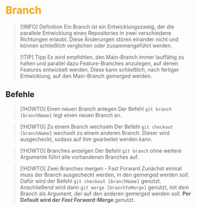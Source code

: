 # <font color = "orange">Branch</font>
>[!INFO] Definition
>Ein Branch ist ein Entwicklungszweig, der die parallele Entwicklung eines Repositories in zwei verschiedene Richtungen erlaubt. Diese Änderungen stören einander nicht und können schließlich verglichen oder zusammengeführt werden.

>[!TIP] Tipp
>Es wird empfohlen, den Main-Branch immer lauffähig zu halten und parallel dazu Feature-Branches anzulegen, auf denen Features entwickelt werden. Diese kann schließlich, nach fertiger Entwicklung, auf den Main-Branch gemerged werden.
## Befehle
>[!HOWTO] Einen neuen Branch anlegen
>Der Befehl `git branch [branchName]` legt einen neuen Branch an.

>[!HOWTO] Zu einem Branch wechseln
>Der Befehl `git checkout [branchName]` wechselt zu einem anderen Branch. Dieser wird ausgecheckt, sodass auf ihm gearbeitet werden kann.

>[!HOWTO] Branches anzeigen
>Der Befehl `git branch` ohne weitere Argumente führt alle vorhandenen Branches auf.

>[!HOWTO] Zwei Branches mergen - Fast Forward
>Zunächst einmal muss der Branch ausgecheckt werden, in den gemerged werden soll. Dafür wird der Befehl `git checkout [branchName]` genutzt. Anschließend wird dann `git merge [branchToMerge]` genutzt, mit dem Branch als Argument, der auf den anderen gemerged werden soll.
>**Per Default wird der *Fast Forward*-Merge** genutzt.
